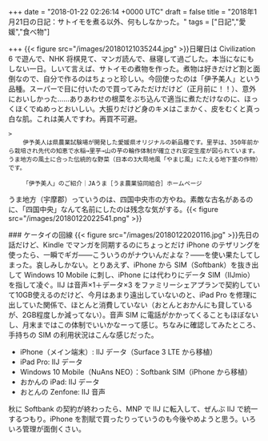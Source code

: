 
+++
date = "2018-01-22 02:26:14 +0000 UTC"
draft = false
title = "2018年1月21日の日記：サトイモを煮る以外、何もしなかった。"
tags = ["日記","愛媛","食べ物"]

+++
{{< figure src="/images/20180121035244.jpg"  >}}日曜日は Civilization 6 で遊んで、NHK 将棋見て、マンガ読んで、昼寝して過ごした。本当になにもしない一日。しいて言えば、サトイモの煮物を作った。煮物は好きだけど割と面倒なので、自分で作るのはちょっと珍しい。今回使ったのは「伊予美人」という品種。スーパーで目に付いたので買ってみただけだけど（正月前に！！）、意外においしかった……ありあわせの根菜をぶち込んで適当に煮ただけなのに、ほっくほくでぬめっとおいしい。大振りだけど身のキメはこまかく、皮をむくと真っ白な肌。これは美人ですわ。再買不可避。

    >
        伊予美人は県農業試験場が開発した愛媛県オリジナルの新品種です。里芋は、350年前から栽培され先代の知恵で水稲→里芋→山の芋の輪作体制が確立され安定生産が図られています。うま地方の風土に合った伝統的な野菜（日本の3大局地風「やまじ風」にたえる地下茎の作物）です。 

        「伊予美人」のご紹介｜JAうま［うま農業協同組合］ホームページ
    
うま地方（宇摩郡）っていうのは、四国中央市の方やね。素敵な古名があるのに、「四国中央」なんて名前にしたのは残念な気がする。{{< figure src="/images/20180122022541.png"  >}}<br/>


<div class="section">
    ### ケータイの回線
    {{< figure src="/images/20180122020116.jpg"  >}}先日の話だけど、Kindle でマンガを同期するのにちょっとだけ iPhone のテザリングを使ったら、一瞬でギガ――こういうのがナウいんだよな？――を使い果たしてしまった。哀しみしかない。とりあえず、iPhone から SIM（Softbank）を抜き出して Windows 10 Mobile に刺し、iPhone には代わりにデータ SIM（IIJmio）を指して凌ぐ。IIJ は音声×1＋データ×3 をファミリーシェアプランで契約していて10GB使えるのだけど、今月はあまり遠出していないのと、iPad Pro を修理に出していた関係で、ほとんと消費していない（おとんとおかんにも貸しているが、2GB程度しか減ってない）。音声 SIM に電話がかかってくることもほぼないし、月末まではこの体制でいいかなーって感じ。ちなみに確認してみたところ、手持ちの SIM の利用状況はこんな感じだった。

<ul>
<li>iPhone（メイン端末）: IIJ データ（Surface 3 LTE から移植）</li>
<li>iPad Pro:  IIJ データ</li>
<li>Windows 10 Mobile（NuAns NEO）：Softbank SIM（iPhone から移植）</li>
<li>おかんの iPad:  IIJ データ</li>
<li>おとんの Zenfone: IIJ 音声</li>
</ul>秋に Softbank の契約が終わったら、MNP で IIJ に転入して、ぜんぶ IIJ で統一するつもり。iPhone を割賦で買ったりっていうのも今後やめようと思う。いろいろ管理が面倒くさい。

</div>

